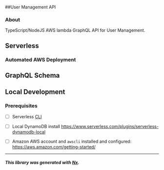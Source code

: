 ##User Management API

### About
TypeScript/NodeJS AWS lambda GraphQL API for User Management.

## Serverless

### Automated AWS Deployment

## GraphQL Schema

## Local Development
### Prerequisites
- [ ] Serverless [CLI](https://serverless.com/framework/docs/getting-started/)
- [ ] Local DynamoDB install https://www.serverless.com/plugins/serverless-dynamodb-local
- [ ] Amazon AWS account and `awscli` installed and configured: <https://aws.amazon.com/getting-started/>





---
##### This library was generated with [Nx](https://nx.dev).
